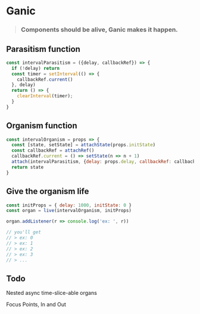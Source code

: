# Ganic

> ### Components should be alive, Ganic makes it happen.

## Parasitism function
```javascript
const intervalParasitism = ({delay, callbackRef}) => {
  if (!delay) return
  const timer = setInterval(() => {
    callbackRef.current()
  }, delay)
  return () => {
    clearInterval(timer);
  }
}
```

## Organism function
```javascript
const intervalOrganism = props => {
  const [state, setState] = attachState(props.initState)
  const callbackRef = attachRef()
  callbackRef.current = () => setState(n => n + 1)
  attach(intervalParasitism, {delay: props.delay, callbackRef: callbackRef})
  return state
}
```

## Give the organism life
```javascript
const initProps = { delay: 1000, initState: 0 }
const organ = live(intervalOrganism, initProps)

organ.addListener(r => console.log('ex: ', r))

// you'll get
// > ex: 0
// > ex: 1
// > ex: 2
// > ex: 3
// > ...
```

## Todo

Nested async time-slice-able organs

Focus Points, In and Out
